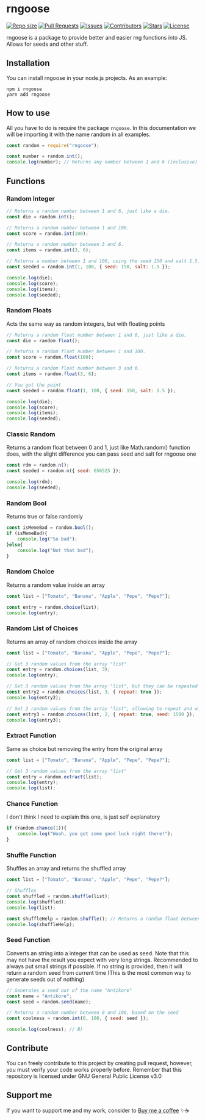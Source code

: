 # rngoose
<a href = "https://github.com/AntikoreDev/rngoose" onClick = "return false"><img alt = "Repo size" src = "https://img.shields.io/github/repo-size/AntikoreDev/rngoose"></a>
<a href = "https://github.com/AntikoreDev/rngoose/pulls"><img alt = "Pull Requests" src = "https://img.shields.io/github/issues-pr/AntikoreDev/rngoose"></a>
<a href = "https://github.com/AntikoreDev/rngoose/issues"><img alt = "Issues" src = "https://img.shields.io/github/issues/AntikoreDev/rngoose"></a>
<a href = "https://github.com/AntikoreDev/rngoose/graphs/contributors"><img alt = "Contributors" src = "https://img.shields.io/github/contributors/AntikoreDev/rngoose"></a>
<a href = "https://github.com/AntikoreDev/rngoose/stargazers"><img alt = "Stars" src = "https://img.shields.io/github/stars/AntikoreDev/rngoose"></a>
<a href = "https://github.com/AntikoreDev/rngoose/blob/main/LICENSE"><img alt = "License" src = "https://img.shields.io/github/license/AntikoreDev/rngoose"></a>

rngoose is a package to provide better and easier rng functions into JS. Allows for seeds and other stuff.

## Installation
You can install rngoose in your node.js projects. As an example:
```
npm i rngoose
yarn add rngoose
```

## How to use
All you have to do is require the package `rngoose`. In this documentation we will be importing it with the name random in all examples.
```js
const random = require("rngoose");

const number = random.int();
console.log(number); // Returns any number between 1 and 6 (inclusive)
```

## Functions
### Random Integer
```js
// Returns a random number between 1 and 6, just like a die.
const die = random.int(); 		

// Returns a random number between 1 and 100.
const score = random.int(100); 

// Returns a random number between 3 and 6.
const items = random.int(3, 6); 

// Returns a number between 1 and 100, using the seed 150 and salt 1.5. When using seeds, the result number is always the same for the same seed. This is useful to generate worlds for example. Salt acts as a modifier for the seed, when you have different random generators with the same min, max and seed, you sometimes want to be different between them but still keeping the seed features, that's where salt comes in.
const seeded = random.int(1, 100, { seed: 150, salt: 1.5 }); 

console.log(die);
console.log(score);
console.log(items);
console.log(seeded);
```

### Random Floats
Acts the same way as random integers, but with floating points
```js
// Returns a random float number between 1 and 6, just like a die.
const die = random.float(); 		

// Returns a random float number between 1 and 100.
const score = random.float(100); 

// Returns a random float number between 3 and 6.
const items = random.float(3, 6); 

// You got the point
const seeded = random.float(1, 100, { seed: 150, salt: 1.5 }); 

console.log(die);
console.log(score);
console.log(items);
console.log(seeded);
```

### Classic Random
Returns a random float between 0 and 1, just like Math.random() function does, with the slight difference you can pass seed and salt for rngoose one
```js
const rdm = random.n();
const seeded = random.n({ seed: 656525 });

console.log(rdm);
console.log(seeded);
```

### Random Bool
Returns true or false randomly
```js
const isMemeBad = random.bool();
if (isMemeBad){
	console.log("So bad");
}else{
	console.log("Not that bad");
}
```

### Random Choice
Returns a random value inside an array
```js
const list = ["Tomato", "Banana", "Apple", "Pepe", "Pepe?"];

const entry = random.choice(list);
console.log(entry);
```

### Random List of Choices
Returns an array of random choices inside the array
```js
const list = ["Tomato", "Banana", "Apple", "Pepe", "Pepe?"];

// Get 3 random values from the array "list"
const entry = random.choices(list, 3);
console.log(entry);

// Get 3 random values from the array "list", but they can be repeated
const entry2 = random.choices(list, 3, { repeat: true });
console.log(entry2);

// Get 2 random values from the array "list", allowing to repeat and with seed 1500
const entry3 = random.choices(list, 2, { repeat: true, seed: 1500 });
console.log(entry3);
```

### Extract Function
Same as choice but removing the entry from the original array
```js
const list = ["Tomato", "Banana", "Apple", "Pepe", "Pepe?"];

// Get 3 random values from the array "list"
const entry = random.extract(list);
console.log(entry);
console.log(list);
```

### Chance Function
I don't think I need to explain this one, is just self explanatory
```js
if (random.chance(1)){
	console.log("Woah, you got some good luck right there!");
}
```

### Shuffle Function
Shuffles an array and returns the shuffled array
```js
const list = ["Tomato", "Banana", "Apple", "Pepe", "Pepe?"];

// Shuffles
const shuffled = random.shuffle(list);
console.log(shuffled);
console.log(list);

const shuffleHelp = random.shuffle(); // Returns a random float between -99999 and 100000. You can use this to shuffle other type of arrays that have a sort function.
console.log(shuffleHelp);
```


### Seed Function
Converts an string into a integer that can be used as seed. Note that this may not have the result you expect with very long strings. Recommended to always put small strings if possible. If no string is provided, then it will return a random seed from current time (This is the most common way to generate seeds out of nothing)
```js
// Generates a seed out of the name "Antikore"
const name = "Antikore";
const seed = random.seed(name);

// Returns a random number between 0 and 100, based on the seed
const coolness = random.int(0, 100, { seed: seed });

console.log(coolness); // B)
```
## Contribute
You can freely contribute to this project by creating pull request, however, you must verify your code works properly before. Remember that this repository is licensed under GNU General Public License v3.0

## Support me
If you want to support me and my work, consider to [Buy me a coffee](ko-fi.com/antikore) ✨☕
